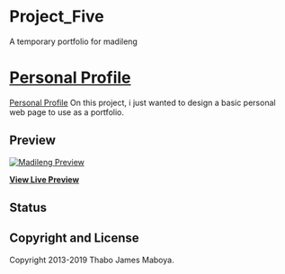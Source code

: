# Project_Five
A temporary portfolio for madileng
# [Personal Profile](https://codename-commit.github.io/##/)

[Personal Profile](http://) On this project, i just wanted to design a basic personal web page to use as a portfolio.

## Preview

[![Madileng Preview](https://ibb.co/RbTDMNk)](https://ibb.co/RbTDMNk)

**[View Live Preview](https://codename-commit.github.io/Project_Five/)**

## Status



## Copyright and License

Copyright 2013-2019 Thabo James Maboya.
